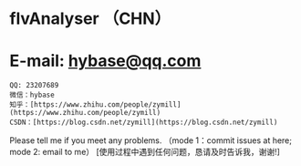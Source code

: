 # flvAnalyser （CHN）
# E-mail: hybase@qq.com

    QQ: 23207689
    微信：hybase
    知乎：[https://www.zhihu.com/people/zymill](https://www.zhihu.com/people/zymill)
    CSDN：[https://blog.csdn.net/zymill](https://blog.csdn.net/zymill)

Please tell me if you meet any problems.
（mode 1：commit issues at here; mode 2: email to me）
[使用过程中遇到任何问题，恳请及时告诉我，谢谢!]
